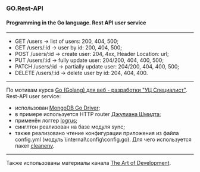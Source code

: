 ### GO.Rest-API
#### Programming in the Go language. Rest API user service

***

  - GET  /users       -> list of users: 200, 404, 500;
  - GET  /users/:id   -> user by id: 200, 404, 500;
  - POST /users/:id   -> create user: 204, 4xx, Header Location: url;
  - PUT  /users/:id   -> fully update user: 204/200, 404, 400, 500;
  - PATCH /users/:id  -> partially update user: 204/200, 404, 400, 500;
  - DELETE /users/:id -> delete user by id: 204, 404, 400.

***

По мотивам курса [Go (Golang) для веб - разработки "УЦ Специалист"](https://www.specialist.ru/track/t-go "www.specialist.ru").
Rest-API user service:
  - использован [MongoDB Go Driver](https://github.com/mongodb/mongo-go-driver#mongodb-go-driver "github.com");
  - в примере используется HTTP router [Джулиана Шмидта](https://github.com/julienschmidt/httprouter "github.com");
  - применён логгер [logrus](https://github.com/sirupsen/logrus "github.com");
  - синглтон реализован на базе модуля sync;
  - также реализовано чтение конфигурации приложения из файла config.yml (модуль \internal\config\config.go). Для чего используется пакет [cleanenv](https://github.com/ilyakaznacheev/cleanenv "github.com").

***

Также использованы материалы канала [The Art of Development](https://www.youtube.com/c/TheArtofDevelopment "youtube").